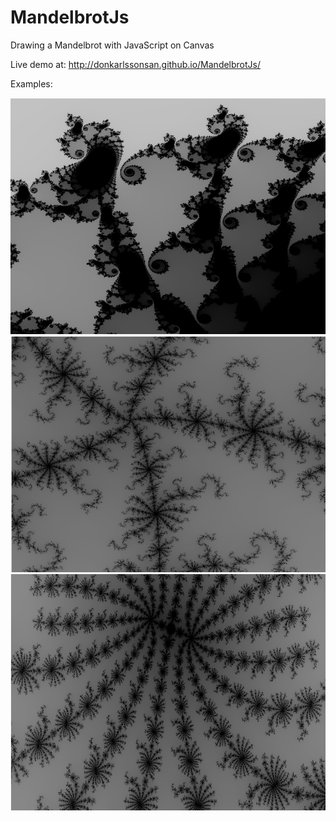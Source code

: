 MandelbrotJs
============

Drawing a Mandelbrot with JavaScript on Canvas

Live demo at: http://donkarlssonsan.github.io/MandelbrotJs/

Examples:

![alt text](https://github.com/DonKarlssonSan/MandelbrotJs/raw/gh-pages/Examples/zoomedmandelbrot3.png "Zoomed Mandelbrot")
![alt text](https://github.com/DonKarlssonSan/MandelbrotJs/raw/gh-pages/Examples/zoomedmandelbrot.png "Zoomed Mandelbrot")
![alt text](https://github.com/DonKarlssonSan/MandelbrotJs/raw/gh-pages/Examples/zoomedmandelbrot2.png "Zoomed Mandelbrot")


